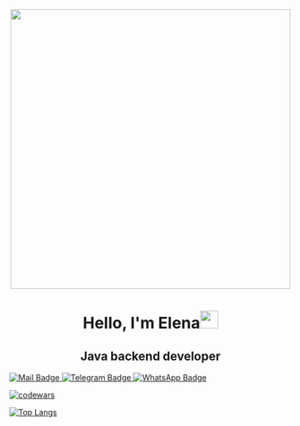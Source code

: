 <div id="header" align="center">
  <img src="https://media.giphy.com/media/6YSADgD7I0V1Z78txw/giphy.gif" width="500"/>
</div>

<h1 align="center">Hello, I'm Elena<img src="https://github.com/blackcater/blackcater/raw/main/images/Hi.gif" height="32"/></h1>
<h2 align="center">Java backend developer</h2>

<div id="badges">
  <a href="http://my.mail.ru/mail/9265312018">
    <img src="https://img.shields.io/badge/@mail-blue?style=for-the-badge&logo=mail&logoColor=orange" alt="Mail Badge"/>
  </a>
  <a href="https://t.me/terapanthera">
    <img src="https://img.shields.io/badge/Telegram-2CA5E0?style=for-the-badge&logo=telegram&logoColor=white" alt="Telegram Badge"/>
  </a>
  <a href="https://wa.me/79265312018">
    <img src="https://img.shields.io/badge/WhatsApp-25D366?style=for-the-badge&logo=whatsapp&logoColor=white" alt="WhatsApp Badge"/>
  </a>
</div>

[![codewars](https://www.codewars.com/users/Terapanthera/badges/small)](https://www.codewars.com/users/LenaNedorez) 

[![Top Langs](https://github-readme-stats.vercel.app/api/top-langs/?username=LenaNedorez&layout=compact&theme=vision-friendly-dark&hide=javascript,html,stylus,css)](https://github.com/anuraghazra/github-readme-stats)

<!--
**LenaNedorez/LenaNedorez** is a ✨ _special_ ✨ repository because its `README.md` (this file) appears on your GitHub profile.

Here are some ideas to get you started:

- 🔭 I’m currently working on ...
- 🌱 I’m currently learning ...
- 👯 I’m looking to collaborate on ...
- 🤔 I’m looking for help with ...
- 💬 Ask me about ...
- 📫 How to reach me: ...
- ⚡ Fun fact: ...
-->
